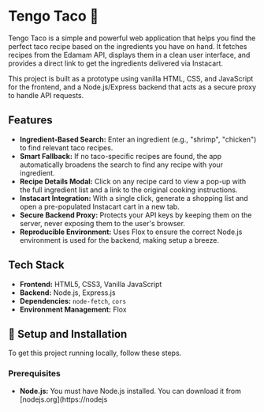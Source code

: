 # Tengo Taco 🌮

Tengo Taco is a simple and powerful web application that helps you find the perfect taco recipe based on the ingredients you have on hand. It fetches recipes from the Edamam API, displays them in a clean user interface, and provides a direct link to get the ingredients delivered via Instacart.

This project is built as a prototype using vanilla HTML, CSS, and JavaScript for the frontend, and a Node.js/Express backend that acts as a secure proxy to handle API requests.

## Features

* **Ingredient-Based Search:** Enter an ingredient (e.g., "shrimp", "chicken") to find relevant taco recipes.
* **Smart Fallback:** If no taco-specific recipes are found, the app automatically broadens the search to find any recipe with your ingredient.
* **Recipe Details Modal:** Click on any recipe card to view a pop-up with the full ingredient list and a link to the original cooking instructions.
* **Instacart Integration:** With a single click, generate a shopping list and open a pre-populated Instacart cart in a new tab.
* **Secure Backend Proxy:** Protects your API keys by keeping them on the server, never exposing them to the user's browser.
* **Reproducible Environment:** Uses Flox to ensure the correct Node.js environment is used for the backend, making setup a breeze.

## Tech Stack

* **Frontend:** HTML5, CSS3, Vanilla JavaScript
* **Backend:** Node.js, Express.js
* **Dependencies:** `node-fetch`, `cors`
* **Environment Management:** Flox

## 🚀 Setup and Installation

To get this project running locally, follow these steps.

### Prerequisites

* **Node.js:** You must have Node.js installed. You can download it from [nodejs.org](https://nodejs
